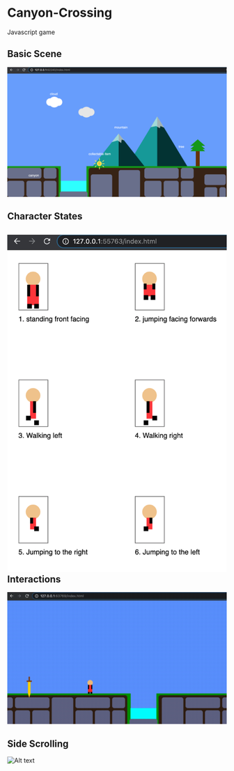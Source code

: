 # Canyon-Crossing
Javascript game

Basic Scene
-----------
![Alt text](/Game_Project_part_1/game_project_pt1.png)

Character States
----------------
![Alt text](/Game_Project_part_2a/game_project_pt2a.png)
Interactions
-------------
![Alt text](/Game_Project_part_3b/3b.gif)

Side Scrolling
--------------
![Alt text](/Game_Project_part_4/4.gif)
